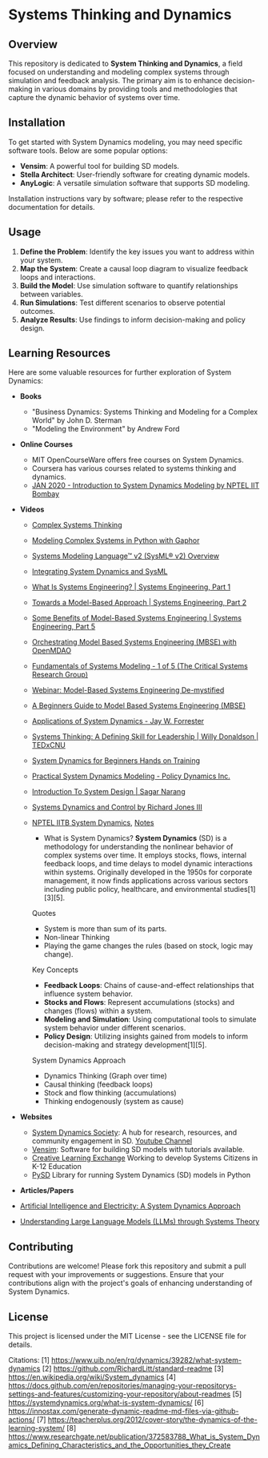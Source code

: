 # Systems Thinking and Dynamics

## Overview
This repository is dedicated to **System Thinking and Dynamics**, a field focused on understanding and modeling complex systems through simulation and feedback analysis. The primary aim is to enhance decision-making in various domains by providing tools and methodologies that capture the dynamic behavior of systems over time.


## Installation
To get started with System Dynamics modeling, you may need specific software tools. Below are some popular options:
- **Vensim**: A powerful tool for building SD models.
- **Stella Architect**: User-friendly software for creating dynamic models.
- **AnyLogic**: A versatile simulation software that supports SD modeling.

Installation instructions vary by software; please refer to the respective documentation for details.

## Usage
1. **Define the Problem**: Identify the key issues you want to address within your system.
2. **Map the System**: Create a causal loop diagram to visualize feedback loops and interactions.
3. **Build the Model**: Use simulation software to quantify relationships between variables.
4. **Run Simulations**: Test different scenarios to observe potential outcomes.
5. **Analyze Results**: Use findings to inform decision-making and policy design.

## Learning Resources
Here are some valuable resources for further exploration of System Dynamics:
- **Books**
  - "Business Dynamics: Systems Thinking and Modeling for a Complex World" by John D. Sterman
  - "Modeling the Environment" by Andrew Ford

- **Online Courses**
  - MIT OpenCourseWare offers free courses on System Dynamics.
  - Coursera has various courses related to systems thinking and dynamics.
  - [JAN 2020 - Introduction to System Dynamics Modeling by NPTEL IIT Bombay](https://www.youtube.com/playlist?list=PLOzRYVm0a65fFQDTWYF4hzo6be81blfHo)

- **Videos**
  - [Complex Systems Thinking](https://www.youtube.com/watch?v=0-CSs1UEbFQ)
  - [Modeling Complex Systems in Python with Gaphor](https://www.youtube.com/watch?v=PnWKsr2csXg)
  - [Systems Modeling Language™ v2 (SysML® v2) Overview](https://www.youtube.com/watch?v=FXBlwmw5dEQ)
  - [Integrating System Dynamics and SysML](https://www.youtube.com/watch?v=1RzUIurlO2E)
  - [What Is Systems Engineering? | Systems Engineering, Part 1](https://www.youtube.com/watch?v=pSfZutP9H-U)
  - [Towards a Model-Based Approach | Systems Engineering, Part 2](https://www.youtube.com/watch?v=bckHxdGjtQc)
  - [Some Benefits of Model-Based Systems Engineering | Systems Engineering, Part 5](https://www.youtube.com/watch?v=ABtFFxxRWF4)
  - [Orchestrating Model Based Systems Engineering (MBSE) with OpenMDAO](https://www.youtube.com/watch?v=on9WRmcr218)
  - [Fundamentals of Systems Modeling - 1 of 5 (The Critical Systems Research Group)](https://www.youtube.com/watch?v=PLhrzlckL5g)
  - [Webinar: Model-Based Systems Engineering De-mystified](https://www.youtube.com/watch?v=BPlphC88xR4)
  - [A Beginners Guide to Model Based Systems Engineering (MBSE)](https://www.youtube.com/watch?v=kwcgA7kSrbI)
  - [Applications of System Dynamics - Jay W. Forrester](https://www.youtube.com/watch?v=G1mVnqdlpvo)
  - [Systems Thinking: A Defining Skill for Leadership | Willy Donaldson | TEDxCNU](https://www.youtube.com/watch?v=oF5fp8SOFX0)
  - [System Dynamics for Beginners Hands on Training](https://www.youtube.com/watch?v=w8sWQOOEnh4)
  - [Practical System Dynamics Modeling - Policy Dynamics Inc.](https://www.youtube.com/watch?v=A-8mfOxeFMQ)
  - [Introduction To System Design | Sagar Narang](https://www.youtube.com/watch?v=9cWXleYAJtA)
  - [Systems Dynamics and Control by Richard Jones III](https://www.youtube.com/playlist?list=PLwBW_NrP7cJXAmG3tg32Q3Q-QL3xvmJvC)
  - [NPTEL IITB System Dynamics](https://www.youtube.com/playlist?list=PLOzRYVm0a65fFQDTWYF4hzo6be81blfHo), [Notes](./Notes_SystemDynamics.md)
	- What is System Dynamics?
	**System Dynamics** (SD) is a methodology for understanding the nonlinear behavior of complex systems over time. It employs stocks, flows, internal feedback loops, and time delays to model dynamic interactions within systems. Originally developed in the 1950s for corporate management, it now finds applications across various sectors including public policy, healthcare, and environmental studies[1][3][5].

	Quotes 
	- System is more than sum of its parts. 
	- Non-linear Thinking
	- Playing the game changes the rules (based on stock, logic may change).

	Key Concepts
	- **Feedback Loops**: Chains of cause-and-effect relationships that influence system behavior.
	- **Stocks and Flows**: Represent accumulations (stocks) and changes (flows) within a system.
	- **Modeling and Simulation**: Using computational tools to simulate system behavior under different scenarios.
	- **Policy Design**: Utilizing insights gained from models to inform decision-making and strategy development[1][5].

	System Dynamics Approach
	- Dynamics Thinking (Graph over time)
	- Causal thinking (feedback loops)
	- Stock and flow thinking (accumulations)
	- Thinking endogenously (system as cause)
  
- **Websites**
  - [System Dynamics Society](https://systemdynamics.org): A hub for research, resources, and community engagement in SD. [Youtube Channel](https://www.youtube.com/@systemdynamics_)
  - [Vensim](https://vensim.com): Software for building SD models with tutorials available.
  - [Creative Learning Exchange](http://www.clexchange.org/) Working to develop Systems Citizens in K-12 Education
  - [PySD](https://github.com/SDXorg/pysd) Library for running System Dynamics (SD) models in Python
  
 - **Articles/Papers**
 - [Artificial Intelligence and Electricity: A System Dynamics Approach](https://www.se.com/ww/en/insights/sustainability/sustainability-research-institute/artificial-intelligence-electricity-system-dynamics-approach/)
 - [Understanding Large Language Models (LLMs) through Systems Theory](https://www.linkedin.com/pulse/understanding-large-language-models-llms-through-systems-boray-l8huc/?trackingId=etDwEKXVT8al7E%2Fm6yvi1w%3D%3D)

## Contributing
Contributions are welcome! Please fork this repository and submit a pull request with your improvements or suggestions. Ensure that your contributions align with the project's goals of enhancing understanding of System Dynamics.

## License
This project is licensed under the MIT License - see the LICENSE file for details.


Citations:
[1] https://www.uib.no/en/rg/dynamics/39282/what-system-dynamics
[2] https://github.com/RichardLitt/standard-readme
[3] https://en.wikipedia.org/wiki/System_dynamics
[4] https://docs.github.com/en/repositories/managing-your-repositorys-settings-and-features/customizing-your-repository/about-readmes
[5] https://systemdynamics.org/what-is-system-dynamics/
[6] https://innostax.com/generate-dynamic-readme-md-files-via-github-actions/
[7] https://teacherplus.org/2012/cover-story/the-dynamics-of-the-learning-system/
[8] https://www.researchgate.net/publication/372583788_What_is_System_Dynamics_Defining_Characteristics_and_the_Opportunities_they_Create